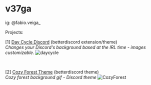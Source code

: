 # v37ga
ig: @fabio.veiga_

Projects:
<br>

[1] <a href="https://github.com/v37ga/37/tree/main/daycyclediscord">Day Cycle Discord</a> (betterdiscord extension/theme)
<br>
<i> Changes your Discord's background based at the IRL time - images customizable.</i>
![daycycle](https://user-images.githubusercontent.com/71238693/135933884-19f97f74-d963-4c77-9bbf-1b8441f5b7fe.png)

<br>

[2] <a href="https://github.com/v37ga/37/tree/main/cozyforesttheme">Cozy Forest Theme</a> (betterdiscord theme)
<br>
<i> Cozy forest background gif - Discord theme</i>
![CozyForest](https://user-images.githubusercontent.com/71238693/135933776-8d459d16-8d14-411e-8b05-e88a12fb8a26.png)


